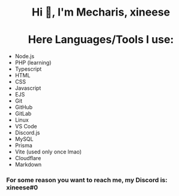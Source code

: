 <h1 align="center">Hi 👋, I'm Mecharis, xineese</h1>

<h1 align="center">Here Languages/Tools I use:</h1>

- Node.js
- PHP (learning)
- Typescript
- HTML
- CSS
- Javascript
- EJS
- Git
- GitHub
- GitLab
- Linux
- VS Code
- Discord.js
- MySQL
- Prisma
- Vite (used only once lmao)
- Cloudflare
- Markdown

### For some reason you want to reach me, my Discord is: **xineese#0**
